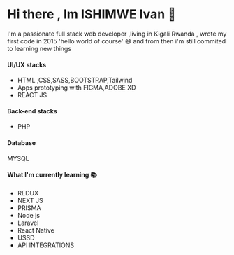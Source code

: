 # Hi there , Im ISHIMWE Ivan 👋

I'm a passionate full stack web developer ,living in Kigali Rwanda , wrote my first code in 2015 'hello world of course' 😄 and from then i'm still commited to learning new things

#### UI/UX stacks
- HTML ,CSS,SASS,BOOTSTRAP,Tailwind
- Apps prototyping with FIGMA,ADOBE XD
- REACT JS

#### Back-end stacks
- PHP
#### Database

MYSQL

#### What I'm currently learning 📚
- REDUX
- NEXT JS
- PRISMA
- Node js
- Laravel
- React Native
- USSD
- API INTEGRATIONS


